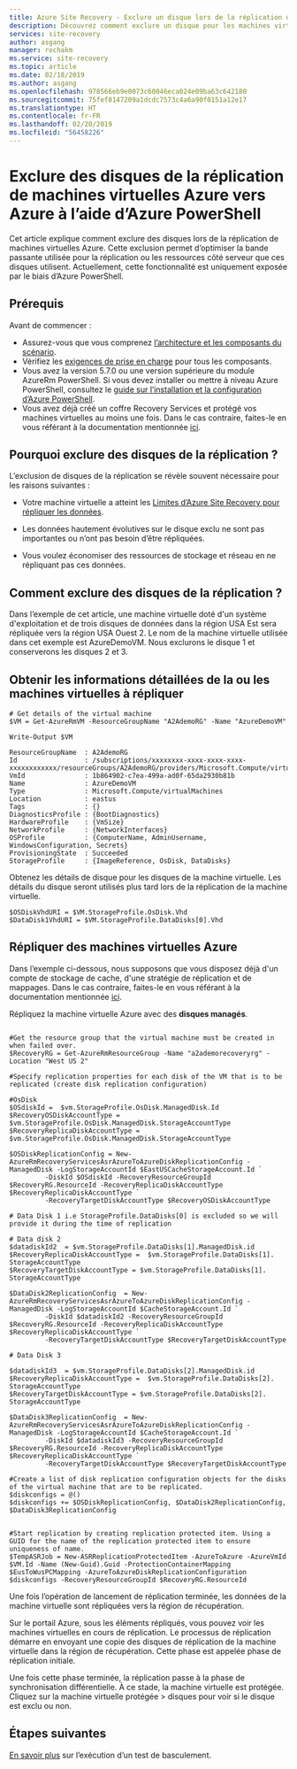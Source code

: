 ```yaml
---
title: Azure Site Recovery - Exclure un disque lors de la réplication de machines virtuelles Azure avec Azure PowerShell | Microsoft Docs
description: Découvrez comment exclure un disque pour les machines virtuelles Azure avec Azure Site Recovery à l’aide d’Azure PowerShell.
services: site-recovery
author: asgang
manager: rochakm
ms.service: site-recovery
ms.topic: article
ms.date: 02/18/2019
ms.author: asgang
ms.openlocfilehash: 978566eb9e0073c60046eca024e09ba63c642180
ms.sourcegitcommit: 75fef8147209a1dcdc7573c4a6a90f0151a12e17
ms.translationtype: HT
ms.contentlocale: fr-FR
ms.lasthandoff: 02/20/2019
ms.locfileid: "56458226"
---
```

# <a name="exclude-disks-from-replication-of-azure-vms-to-azure-using-azure-powershell"></a>Exclure des disques de la réplication de machines virtuelles Azure vers Azure à l’aide d’Azure PowerShell

Cet article explique comment exclure des disques lors de la réplication de machines virtuelles Azure. Cette exclusion permet d’optimiser la bande passante utilisée pour la réplication ou les ressources côté serveur que ces disques utilisent. Actuellement, cette fonctionnalité est uniquement exposée par le biais d’Azure PowerShell.

## <a name="prerequisites"></a>Prérequis

Avant de commencer :

- Assurez-vous que vous comprenez [l’architecture et les composants du scénario](azure-to-azure-architecture.md).
- Vérifiez les [exigences de prise en charge](azure-to-azure-support-matrix.md) pour tous les composants.
- Vous avez la version 5.7.0 ou une version supérieure du module AzureRm PowerShell. Si vous devez installer ou mettre à niveau Azure PowerShell, consultez le [guide sur l’installation et la configuration d’Azure PowerShell](/powershell/azureps-cmdlets-docs).
- Vous avez déjà créé un coffre Recovery Services et protégé vos machines virtuelles au moins une fois. Dans le cas contraire, faites-le en vous référant à la documentation mentionnée [ici](azure-to-azure-powershell.md). 

## <a name="why-exclude-disks-from-replication"></a>Pourquoi exclure des disques de la réplication ?
L’exclusion de disques de la réplication se révèle souvent nécessaire pour les raisons suivantes :

- Votre machine virtuelle a atteint les [Limites d’Azure Site Recovery pour répliquer les données](https://docs.microsoft.com/azure/site-recovery/azure-to-azure-support-matrix#azure-site-recovery-limits-to-replicate-data-change-rates).

- Les données hautement évolutives sur le disque exclu ne sont pas importantes ou n’ont pas besoin d’être répliquées.

- Vous voulez économiser des ressources de stockage et réseau en ne répliquant pas ces données.


## <a name="how-to-exclude-disks-from-replication"></a>Comment exclure des disques de la réplication ?

Dans l’exemple de cet article, une machine virtuelle doté d'un système d'exploitation et de trois disques de données dans la région USA Est sera répliquée vers la région USA Ouest 2. Le nom de la machine virtuelle utilisée dans cet exemple est AzureDemoVM. Nous exclurons le disque 1 et conserverons les disques 2 et 3.

## <a name="get-details-of-the-virtual-machines-to-be-replicated"></a>Obtenir les informations détaillées de la ou les machines virtuelles à répliquer

```azurepowershell
# Get details of the virtual machine
$VM = Get-AzureRmVM -ResourceGroupName "A2AdemoRG" -Name "AzureDemoVM"

Write-Output $VM     
```

```
ResourceGroupName  : A2AdemoRG
Id                 : /subscriptions/xxxxxxxx-xxxx-xxxx-xxxx-xxxxxxxxxxxx/resourceGroups/A2AdemoRG/providers/Microsoft.Compute/virtualMachines/AzureDemoVM
VmId               : 1b864902-c7ea-499a-ad0f-65da2930b81b
Name               : AzureDemoVM
Type               : Microsoft.Compute/virtualMachines
Location           : eastus
Tags               : {}
DiagnosticsProfile : {BootDiagnostics}
HardwareProfile    : {VmSize}
NetworkProfile     : {NetworkInterfaces}
OSProfile          : {ComputerName, AdminUsername, WindowsConfiguration, Secrets}
ProvisioningState  : Succeeded
StorageProfile     : {ImageReference, OsDisk, DataDisks}
```


Obtenez les détails de disque pour les disques de la machine virtuelle. Les détails du disque seront utilisés plus tard lors de la réplication de la machine virtuelle.

```azurepowershell
$OSDiskVhdURI = $VM.StorageProfile.OsDisk.Vhd
$DataDisk1VhdURI = $VM.StorageProfile.DataDisks[0].Vhd
```

## <a name="replicate-azure-virtual-machine"></a>Répliquer des machines virtuelles Azure

Dans l’exemple ci-dessous, nous supposons que vous disposez déjà d'un compte de stockage de cache, d'une stratégie de réplication et de mappages. Dans le cas contraire, faites-le en vous référant à la documentation mentionnée [ici](azure-to-azure-powershell.md). 


Répliquez la machine virtuelle Azure avec des **disques managés**.

```azurepowershell

#Get the resource group that the virtual machine must be created in when failed over.
$RecoveryRG = Get-AzureRmResourceGroup -Name "a2ademorecoveryrg" -Location "West US 2"

#Specify replication properties for each disk of the VM that is to be replicated (create disk replication configuration)

#OsDisk
$OSdiskId =  $vm.StorageProfile.OsDisk.ManagedDisk.Id
$RecoveryOSDiskAccountType = $vm.StorageProfile.OsDisk.ManagedDisk.StorageAccountType
$RecoveryReplicaDiskAccountType =  $vm.StorageProfile.OsDisk.ManagedDisk.StorageAccountType

$OSDiskReplicationConfig = New-AzureRmRecoveryServicesAsrAzureToAzureDiskReplicationConfig -ManagedDisk -LogStorageAccountId $EastUSCacheStorageAccount.Id `
         -DiskId $OSdiskId -RecoveryResourceGroupId  $RecoveryRG.ResourceId -RecoveryReplicaDiskAccountType  $RecoveryReplicaDiskAccountType `
         -RecoveryTargetDiskAccountType $RecoveryOSDiskAccountType

# Data Disk 1 i.e StorageProfile.DataDisks[0] is excluded so we will provide it during the time of replication 

# Data disk 2
$datadiskId2  = $vm.StorageProfile.DataDisks[1].ManagedDisk.id
$RecoveryReplicaDiskAccountType =  $vm.StorageProfile.DataDisks[1]. StorageAccountType
$RecoveryTargetDiskAccountType = $vm.StorageProfile.DataDisks[1]. StorageAccountType

$DataDisk2ReplicationConfig  = New-AzureRmRecoveryServicesAsrAzureToAzureDiskReplicationConfig -ManagedDisk -LogStorageAccountId $CacheStorageAccount.Id `
         -DiskId $datadiskId2 -RecoveryResourceGroupId  $RecoveryRG.ResourceId -RecoveryReplicaDiskAccountType  $RecoveryReplicaDiskAccountType `
         -RecoveryTargetDiskAccountType $RecoveryTargetDiskAccountType

# Data Disk 3

$datadiskId3  = $vm.StorageProfile.DataDisks[2].ManagedDisk.id
$RecoveryReplicaDiskAccountType =  $vm.StorageProfile.DataDisks[2]. StorageAccountType
$RecoveryTargetDiskAccountType = $vm.StorageProfile.DataDisks[2]. StorageAccountType

$DataDisk3ReplicationConfig  = New-AzureRmRecoveryServicesAsrAzureToAzureDiskReplicationConfig -ManagedDisk -LogStorageAccountId $CacheStorageAccount.Id `
         -DiskId $datadiskId3 -RecoveryResourceGroupId  $RecoveryRG.ResourceId -RecoveryReplicaDiskAccountType  $RecoveryReplicaDiskAccountType `
         -RecoveryTargetDiskAccountType $RecoveryTargetDiskAccountType

#Create a list of disk replication configuration objects for the disks of the virtual machine that are to be replicated.
$diskconfigs = @()
$diskconfigs += $OSDiskReplicationConfig, $DataDisk2ReplicationConfig, $DataDisk3ReplicationConfig


#Start replication by creating replication protected item. Using a GUID for the name of the replication protected item to ensure uniqueness of name.
$TempASRJob = New-ASRReplicationProtectedItem -AzureToAzure -AzureVmId $VM.Id -Name (New-Guid).Guid -ProtectionContainerMapping $EusToWusPCMapping -AzureToAzureDiskReplicationConfiguration $diskconfigs -RecoveryResourceGroupId $RecoveryRG.ResourceId
```

Une fois l’opération de lancement de réplication terminée, les données de la machine virtuelle sont répliquées vers la région de récupération.

Sur le portail Azure, sous les éléments répliqués, vous pouvez voir les machines virtuelles en cours de réplication.
Le processus de réplication démarre en envoyant une copie des disques de réplication de la machine virtuelle dans la région de récupération. Cette phase est appelée phase de réplication initiale.

Une fois cette phase terminée, la réplication passe à la phase de synchronisation différentielle. À ce stade, la machine virtuelle est protégée. Cliquez sur la machine virtuelle protégée > disques pour voir si le disque est exclu ou non.

## <a name="next-steps"></a>Étapes suivantes

[En savoir plus](site-recovery-test-failover-to-azure.md) sur l’exécution d’un test de basculement.